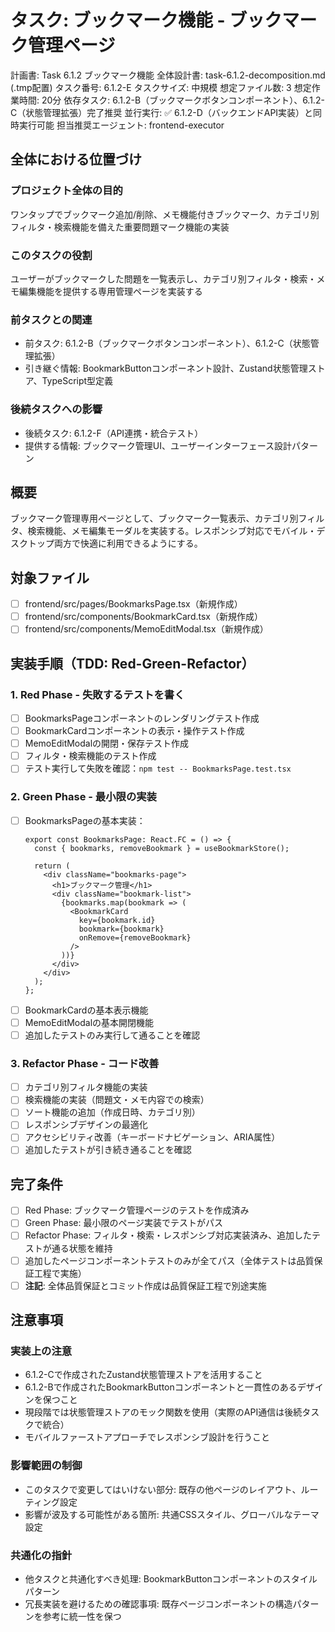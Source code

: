 # タスク: ブックマーク機能 - ブックマーク管理ページ

計画書: Task 6.1.2 ブックマーク機能
全体設計書: task-6.1.2-decomposition.md (.tmp配置)
タスク番号: 6.1.2-E
タスクサイズ: 中規模
想定ファイル数: 3
想定作業時間: 20分
依存タスク: 6.1.2-B（ブックマークボタンコンポーネント）、6.1.2-C（状態管理拡張）完了推奨
並行実行: ✅ 6.1.2-D（バックエンドAPI実装）と同時実行可能
担当推奨エージェント: frontend-executor

## 全体における位置づけ
### プロジェクト全体の目的
ワンタップでブックマーク追加/削除、メモ機能付きブックマーク、カテゴリ別フィルタ・検索機能を備えた重要問題マーク機能の実装

### このタスクの役割
ユーザーがブックマークした問題を一覧表示し、カテゴリ別フィルタ・検索・メモ編集機能を提供する専用管理ページを実装する

### 前タスクとの関連
- 前タスク: 6.1.2-B（ブックマークボタンコンポーネント）、6.1.2-C（状態管理拡張）
- 引き継ぐ情報: BookmarkButtonコンポーネント設計、Zustand状態管理ストア、TypeScript型定義

### 後続タスクへの影響
- 後続タスク: 6.1.2-F（API連携・統合テスト）
- 提供する情報: ブックマーク管理UI、ユーザーインターフェース設計パターン

## 概要
ブックマーク管理専用ページとして、ブックマーク一覧表示、カテゴリ別フィルタ、検索機能、メモ編集モーダルを実装する。レスポンシブ対応でモバイル・デスクトップ両方で快適に利用できるようにする。

## 対象ファイル
- [ ] frontend/src/pages/BookmarksPage.tsx（新規作成）
- [ ] frontend/src/components/BookmarkCard.tsx（新規作成）
- [ ] frontend/src/components/MemoEditModal.tsx（新規作成）

## 実装手順（TDD: Red-Green-Refactor）

### 1. **Red Phase - 失敗するテストを書く**
   - [ ] BookmarksPageコンポーネントのレンダリングテスト作成
   - [ ] BookmarkCardコンポーネントの表示・操作テスト作成
   - [ ] MemoEditModalの開閉・保存テスト作成
   - [ ] フィルタ・検索機能のテスト作成
   - [ ] テスト実行して失敗を確認：`npm test -- BookmarksPage.test.tsx`

### 2. **Green Phase - 最小限の実装**
   - [ ] BookmarksPageの基本実装：
     ```tsx
     export const BookmarksPage: React.FC = () => {
       const { bookmarks, removeBookmark } = useBookmarkStore();
       
       return (
         <div className="bookmarks-page">
           <h1>ブックマーク管理</h1>
           <div className="bookmark-list">
             {bookmarks.map(bookmark => (
               <BookmarkCard 
                 key={bookmark.id} 
                 bookmark={bookmark}
                 onRemove={removeBookmark}
               />
             ))}
           </div>
         </div>
       );
     };
     ```
   - [ ] BookmarkCardの基本表示機能
   - [ ] MemoEditModalの基本開閉機能
   - [ ] 追加したテストのみ実行して通ることを確認

### 3. **Refactor Phase - コード改善**
   - [ ] カテゴリ別フィルタ機能の実装
   - [ ] 検索機能の実装（問題文・メモ内容での検索）
   - [ ] ソート機能の追加（作成日時、カテゴリ別）
   - [ ] レスポンシブデザインの最適化
   - [ ] アクセシビリティ改善（キーボードナビゲーション、ARIA属性）
   - [ ] 追加したテストが引き続き通ることを確認

## 完了条件
- [ ] Red Phase: ブックマーク管理ページのテストを作成済み
- [ ] Green Phase: 最小限のページ実装でテストがパス
- [ ] Refactor Phase: フィルタ・検索・レスポンシブ対応実装済み、追加したテストが通る状態を維持
- [ ] 追加したページコンポーネントテストのみが全てパス（全体テストは品質保証工程で実施）
- [ ] **注記**: 全体品質保証とコミット作成は品質保証工程で別途実施

## 注意事項
### 実装上の注意
- 6.1.2-Cで作成されたZustand状態管理ストアを活用すること
- 6.1.2-Bで作成されたBookmarkButtonコンポーネントと一貫性のあるデザインを保つこと
- 現段階では状態管理ストアのモック関数を使用（実際のAPI通信は後続タスクで統合）
- モバイルファーストアプローチでレスポンシブ設計を行うこと

### 影響範囲の制御
- このタスクで変更してはいけない部分: 既存の他ページのレイアウト、ルーティング設定
- 影響が波及する可能性がある箇所: 共通CSSスタイル、グローバルなテーマ設定

### 共通化の指針
- 他タスクと共通化すべき処理: BookmarkButtonコンポーネントのスタイルパターン
- 冗長実装を避けるための確認事項: 既存ページコンポーネントの構造パターンを参考に統一性を保つ